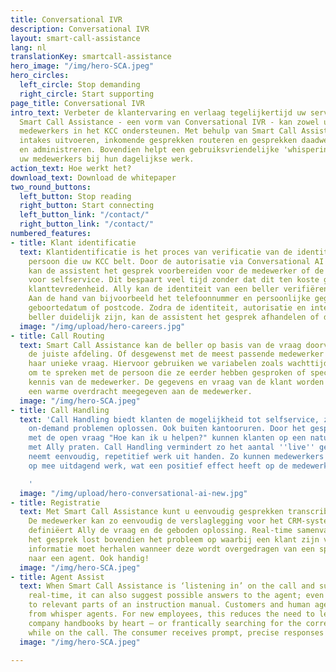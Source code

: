 ```yaml
---
title: Conversational IVR
description: Conversational IVR
layout: smart-call-assistance
lang: nl
translationKey: smartcall-assistance
hero_image: "/img/hero-SCA.jpeg"
hero_circles:
  left_circle: Stop demanding
  right_circle: Start supporting
page_title: Conversational IVR
intro_text: Verbeter de klantervaring en verlaag tegelijkertijd uw servicekosten.
  Smart Call Assistance - een vorm van Conversational IVR - kan zowel uw klanten als
  medewerkers in het KCC ondersteunen. Met behulp van Smart Call Assistance kunt u
  intakes uitvoeren, inkomende gesprekken routeren en gesprekken daadwerkelijk afhandelen
  en administreren. Bovendien helpt een gebruiksvriendelijke 'whispering' functie
  uw medewerkers bij hun dagelijkse werk.
action_text: Hoe werkt het?
download_text: Download de whitepaper
two_round_buttons:
  left_button: Stop reading
  right_button: Start connecting
  left_button_link: "/contact/"
  right_button_link: "/contact/"
numbered_features:
- title: Klant identificatie
  text: Klantidentificatie is het proces van verificatie van de identiteit van de
    persoon die uw KCC belt. Door de autorisatie via Conversational AI te controleren,
    kan de assistent het gesprek voorbereiden voor de medewerker of de klant autoriseren
    voor selfservice. Dit bespaart veel tijd zonder dat dit ten koste gaat van de
    klanttevredenheid. Ally kan de identiteit van een beller verifiëren via uw CRM-systeem.
    Aan de hand van bijvoorbeeld het telefoonnummer en persoonlijke gegevens, zoals
    geboortedatum of postcode. Zodra de identiteit, autorisatie en intentie van de
    beller duidelijk zijn, kan de assistent het gesprek afhandelen of doorverbinden.
  image: "/img/upload/hero-careers.jpg"
- title: Call Routing
  text: Smart Call Assistance kan de beller op basis van de vraag doorverbinden met
    de juiste afdeling. Of desgewenst met de meest passende medewerker voor zijn of
    haar unieke vraag. Hiervoor gebruiken we variabelen zoals wachttijden, een voorkeur
    om te spreken met de persoon die ze eerder hebben gesproken of specifieke vakinhoudelijke
    kennis van de medewerker. De gegevens en vraag van de klant worden uiteraard via
    een warme overdracht meegegeven aan de medewerker.
  image: "/img/hero-SCA.jpeg"
- title: Call Handling
  text: 'Call Handling biedt klanten de mogelijkheid tot selfservice, zo kunnen zij
    on-demand problemen oplossen. Ook buiten kantooruren. Door het gesprek te beginnen
    met de open vraag "Hoe kan ik u helpen?" kunnen klanten op een natuurlijke manier
    met Ally praten. Call Handling vermindert zo het aantal ''live'' gesprekken en
    neemt eenvoudig, repetitief werk uit handen. Zo kunnen medewerkers zich richten
    op mee uitdagend werk, wat een positief effect heeft op de medewerkerstevredenheid.

    '
  image: "/img/upload/hero-conversational-ai-new.jpg"
- title: Registratie
  text: Met Smart Call Assistance kunt u eenvoudig gesprekken transcriberen en samenvatten.
    De medewerker kan zo eenvoudig de verslaglegging voor het CRM-systeem doen. Hierbij
    definiëert Ally de vraag en de geboden oplossing. Real-time samenvatten tijdens
    het gesprek lost bovendien het probleem op waarbij een klant zijn vraag en andere
    informatie moet herhalen wanneer deze wordt overgedragen van een spraakassistent
    naar een agent. Ook handig!
  image: "/img/hero-SCA.jpeg"
- title: Agent Assist
  text: When Smart Call Assistance is ‘listening in’ on the call and summarising in
    real-time, it can also suggest possible answers to the agent; even linking back
    to relevant parts of an instruction manual. Customers and human agents both benefit
    from whisper agents. For new employees, this reduces the need to learn lengthy
    company handbooks by heart – or frantically searching for the correct information
    while on the call. The consumer receives prompt, precise responses to their queries.
  image: "/img/hero-SCA.jpeg"

---
```

